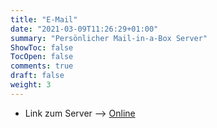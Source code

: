 ```yaml
---
title: "E-Mail"
date: "2021-03-09T11:26:29+01:00"
summary: "Persönlicher Mail-in-a-Box Server"
ShowToc: false
TocOpen: false
comments: true
draft: false
weight: 3
---
```


+ Link zum Server --> [Online](https://box.derchef.email/mail)
